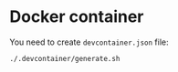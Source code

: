 # Docker container

You need to create `devcontainer.json` file:

```shell
./.devcontainer/generate.sh
```
